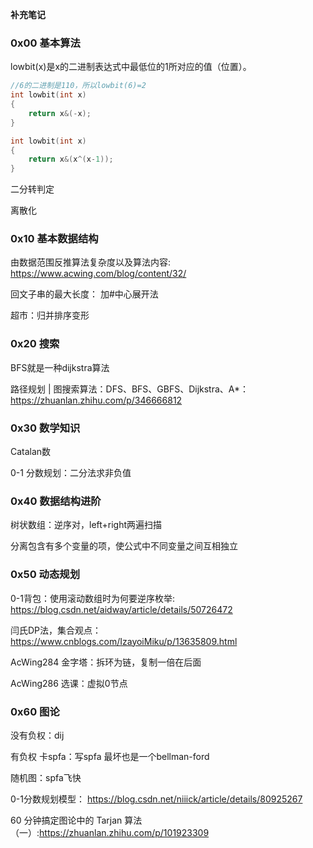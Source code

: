 **补充笔记**

### 0x00 基本算法

lowbit(x)是x的二进制表达式中最低位的1所对应的值（位置）。

```cpp
//6的二进制是110，所以lowbit(6)=2
int lowbit(int x)
{
    return x&(-x);
}

int lowbit(int x)
{
    return x&(x^(x-1));
}
```


二分转判定

离散化

### 0x10 基本数据结构

由数据范围反推算法复杂度以及算法内容: https://www.acwing.com/blog/content/32/

回文子串的最大长度： 加#中心展开法

超市：归并排序变形

### 0x20 搜索

BFS就是一种dijkstra算法

路径规划 | 图搜索算法：DFS、BFS、GBFS、Dijkstra、A*： https://zhuanlan.zhihu.com/p/346666812


### 0x30 数学知识

Catalan数 

0-1 分数规划：二分法求非负值


### 0x40 数据结构进阶

树状数组：逆序对，left+right两遍扫描

分离包含有多个变量的项，使公式中不同变量之间互相独立

### 0x50 动态规划


0-1背包：使用滚动数组时为何要逆序枚举: https://blog.csdn.net/aidway/article/details/50726472

闫氏DP法，集合观点： https://www.cnblogs.com/IzayoiMiku/p/13635809.html

AcWing284 金字塔：拆环为链，复制一倍在后面

AcWing286 选课：虚拟0节点

### 0x60 图论

没有负权：dij

有负权 卡spfa：写spfa 最坏也是一个bellman-ford

随机图：spfa飞快

0-1分数规划模型： https://blog.csdn.net/niiick/article/details/80925267

60 分钟搞定图论中的 Tarjan 算法（一）:https://zhuanlan.zhihu.com/p/101923309


